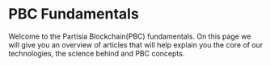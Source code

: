 # PBC Fundamentals

Welcome to the Partisia Blockchain(PBC) fundamentals. On this page we will give you an overview of articles that will help explain you the core of our technologies, the science behind and PBC concepts.
